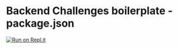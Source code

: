 # Backend Challenges boilerplate - package.json
[![Run on Repl.it](https://repl.it/badge/github/akshay-99h/boilerplate-npm)](https://repl.it/github/akshay-99h/boilerplate-npm)
